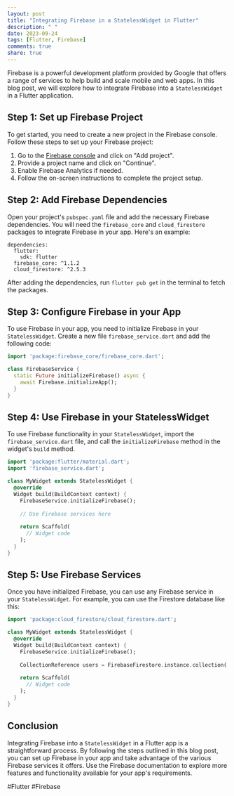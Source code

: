 ```yaml
---
layout: post
title: "Integrating Firebase in a StatelessWidget in Flutter"
description: " "
date: 2023-09-24
tags: [Flutter, Firebase]
comments: true
share: true
---
```


Firebase is a powerful development platform provided by Google that offers a range of services to help build and scale mobile and web apps. In this blog post, we will explore how to integrate Firebase into a `StatelessWidget` in a Flutter application.

## Step 1: Set up Firebase Project

To get started, you need to create a new project in the Firebase console. Follow these steps to set up your Firebase project:
1. Go to the [Firebase console](https://console.firebase.google.com/) and click on "Add project".
2. Provide a project name and click on "Continue".
3. Enable Firebase Analytics if needed.
4. Follow the on-screen instructions to complete the project setup.

## Step 2: Add Firebase Dependencies

Open your project's `pubspec.yaml` file and add the necessary Firebase dependencies. You will need the `firebase_core` and `cloud_firestore` packages to integrate Firebase in your app. Here's an example:

```
dependencies:
  flutter:
    sdk: flutter
  firebase_core: ^1.1.2
  cloud_firestore: ^2.5.3
```
After adding the dependencies, run `flutter pub get` in the terminal to fetch the packages.

## Step 3: Configure Firebase in your App

To use Firebase in your app, you need to initialize Firebase in your `StatelessWidget`. Create a new file `firebase_service.dart` and add the following code:
```dart
import 'package:firebase_core/firebase_core.dart';

class FirebaseService {
  static Future initializeFirebase() async {
    await Firebase.initializeApp();
  }
}
```

## Step 4: Use Firebase in your StatelessWidget

To use Firebase functionality in your `StatelessWidget`, import the `firebase_service.dart` file, and call the `initializeFirebase` method in the widget's `build` method.

```dart
import 'package:flutter/material.dart';
import 'firebase_service.dart';

class MyWidget extends StatelessWidget {
  @override
  Widget build(BuildContext context) {
    FirebaseService.initializeFirebase();
    
    // Use Firebase services here
    
    return Scaffold(
      // Widget code
    );
  }
}
```

## Step 5: Use Firebase Services

Once you have initialized Firebase, you can use any Firebase service in your `StatelessWidget`. For example, you can use the Firestore database like this:

```dart
import 'package:cloud_firestore/cloud_firestore.dart';

class MyWidget extends StatelessWidget {
  @override
  Widget build(BuildContext context) {
    FirebaseService.initializeFirebase();
    
    CollectionReference users = FirebaseFirestore.instance.collection('users');
    
    return Scaffold(
      // Widget code
    );
  }
}
```

## Conclusion

Integrating Firebase into a `StatelessWidget` in a Flutter app is a straightforward process. By following the steps outlined in this blog post, you can set up Firebase in your app and take advantage of the various Firebase services it offers. Use the Firebase documentation to explore more features and functionality available for your app's requirements.

#Flutter #Firebase